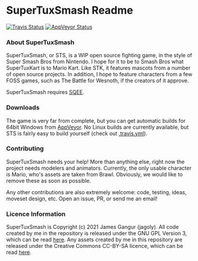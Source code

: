 # SuperTuxSmash Readme

[![Travis Status](https://travis-ci.org/jagoly/SuperTuxSmash.svg?branch=master)](https://travis-ci.org/jagoly/SuperTuxSmash)
[![AppVeyor Status](https://ci.appveyor.com/api/projects/status/f9n1afqsqvb31eu1/branch/master?svg=true)](https://ci.appveyor.com/project/jagoly/supertuxsmash)

### About SuperTuxSmash
SuperTuxSmash, or STS, is a WIP open source fighting game, in the style of Super Smash Bros from Nintendo. I hope for it to be to Smash Bros what SuperTuxKart is to Mario Kart. Like STK, it features mascots from a number of open source projects. In addition, I hope to feature characters from a few FOSS games, such as The Battle for Wesnoth, if the creators of it approve.

SuperTuxSmash requires [SQEE](https://github.com/jagoly/sqee).

### Downloads

The game is very far from complete, but you can get automatic builds for 64bit Windows from [AppVeyor](https://ci.appveyor.com/project/jagoly/supertuxsmash/build/artifacts). No Linux builds are currently available, but STS is fairly easy to build yourself (check out [.travis.yml](https://github.com/jagoly/SuperTuxSmash/blob/master/.travis.yml)).

### Contributing

SuperTuxSmash needs your help! More than anything else, right now the project needs modelers and animators. Currently, the only usable character is Mario, who's assets are taken from Brawl. Obviously, we would like to remove these as soon as possible.

Any other contributions are also extremely welcome: code, testing, ideas, moveset design, etc. Open an issue, PR, or send me an email!

### Licence Information

SuperTuxSmash is Copyright (c) 2021 James Gangur (jagoly). All code created by me in the repository is released under the GNU GPL Version 3, which can be read [here](http://www.gnu.org/licenses/gpl.html). Any assets created by me in this repository are released under the Creative Commons CC-BY-SA licence, which can be read [here](https://creativecommons.org/licenses/by-sa/2.0).
